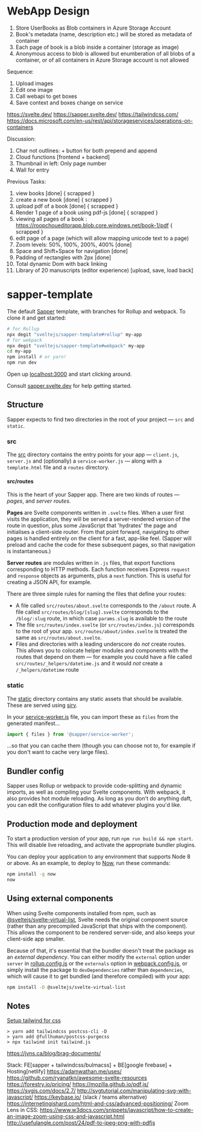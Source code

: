 # WebApp Design

1. Store UserBooks as Blob containers in Azure Storage Account
2. Book's metadata (name, description etc.) will be stored as metadata of container
3. Each page of book is a blob inside a container (storage as image)
4. Anonymous access to blob is allowed but enumberation of all blobs of a container, or of all containers in Azure Storage account is not allowed

Sequence:
1. Upload images
2. Edit one image
3. Call webapi to get boxes
4. Save context and boxes change on service

https://svelte.dev/
https://sapper.svelte.dev/
https://tailwindcss.com/
https://docs.microsoft.com/en-us/rest/api/storageservices/operations-on-containers

Discussion:
1. Char not outlines: + button for both prepend and append
2. Cloud functions [frontend + backend]
3. Thumbnail in left: Only page number
4. Wall for entry

Previous Tasks:
1. view books [done] { scrapped }
2. create a new book [done] { scrapped }
3. upload pdf of a book [done] { scrapped }
4. Render 1 page of a book using pdf-js [done] { scrapped }
5. viewing all pages of a book : https://roopchoueditorapp.blob.core.windows.net/book-1/pdf { scrapped }
6. edit page of a page (which will allow mapping unicode text to a page)
7. Zoom levels: 50%, 100%, 200%, 400% [done]
8. Space and Shift+Space for navigation [done]
9. Padding of rectangles with 2px [done]
10. Total dynamic Dom with back linking
11. Library of 20 manuscripts (editor experience) [upload, save, load back]

# sapper-template

The default [Sapper](https://github.com/sveltejs/sapper) template, with branches for Rollup and webpack. To clone it and get started:

```bash
# for Rollup
npx degit "sveltejs/sapper-template#rollup" my-app
# for webpack
npx degit "sveltejs/sapper-template#webpack" my-app
cd my-app
npm install # or yarn!
npm run dev
```

Open up [localhost:3000](http://localhost:3000) and start clicking around.

Consult [sapper.svelte.dev](https://sapper.svelte.dev) for help getting started.


## Structure

Sapper expects to find two directories in the root of your project —  `src` and `static`.


### src

The [src](src) directory contains the entry points for your app — `client.js`, `server.js` and (optionally) a `service-worker.js` — along with a `template.html` file and a `routes` directory.


#### src/routes

This is the heart of your Sapper app. There are two kinds of routes — *pages*, and *server routes*.

**Pages** are Svelte components written in `.svelte` files. When a user first visits the application, they will be served a server-rendered version of the route in question, plus some JavaScript that 'hydrates' the page and initialises a client-side router. From that point forward, navigating to other pages is handled entirely on the client for a fast, app-like feel. (Sapper will preload and cache the code for these subsequent pages, so that navigation is instantaneous.)

**Server routes** are modules written in `.js` files, that export functions corresponding to HTTP methods. Each function receives Express `request` and `response` objects as arguments, plus a `next` function. This is useful for creating a JSON API, for example.

There are three simple rules for naming the files that define your routes:

* A file called `src/routes/about.svelte` corresponds to the `/about` route. A file called `src/routes/blog/[slug].svelte` corresponds to the `/blog/:slug` route, in which case `params.slug` is available to the route
* The file `src/routes/index.svelte` (or `src/routes/index.js`) corresponds to the root of your app. `src/routes/about/index.svelte` is treated the same as `src/routes/about.svelte`.
* Files and directories with a leading underscore do *not* create routes. This allows you to colocate helper modules and components with the routes that depend on them — for example you could have a file called `src/routes/_helpers/datetime.js` and it would *not* create a `/_helpers/datetime` route


### static

The [static](static) directory contains any static assets that should be available. These are served using [sirv](https://github.com/lukeed/sirv).

In your [service-worker.js](src/service-worker.js) file, you can import these as `files` from the generated manifest...

```js
import { files } from '@sapper/service-worker';
```

...so that you can cache them (though you can choose not to, for example if you don't want to cache very large files).


## Bundler config

Sapper uses Rollup or webpack to provide code-splitting and dynamic imports, as well as compiling your Svelte components. With webpack, it also provides hot module reloading. As long as you don't do anything daft, you can edit the configuration files to add whatever plugins you'd like.


## Production mode and deployment

To start a production version of your app, run `npm run build && npm start`. This will disable live reloading, and activate the appropriate bundler plugins.

You can deploy your application to any environment that supports Node 8 or above. As an example, to deploy to [Now](https://zeit.co/now), run these commands:

```bash
npm install -g now
now
```


## Using external components

When using Svelte components installed from npm, such as [@sveltejs/svelte-virtual-list](https://github.com/sveltejs/svelte-virtual-list), Svelte needs the original component source (rather than any precompiled JavaScript that ships with the component). This allows the component to be rendered server-side, and also keeps your client-side app smaller.

Because of that, it's essential that the bundler doesn't treat the package as an *external dependency*. You can either modify the `external` option under `server` in [rollup.config.js](rollup.config.js) or the `externals` option in [webpack.config.js](webpack.config.js), or simply install the package to `devDependencies` rather than `dependencies`, which will cause it to get bundled (and therefore compiled) with your app:

```bash
npm install -D @sveltejs/svelte-virtual-list
```


## Notes

[Setup tailwind for css](https://github.com/tailwindcss/setup-examples/tree/master/examples/sapper)
```
> yarn add tailwindcss postcss-cli -D
> yarn add @fullhuman/postcss-purgecss
> npx tailwind init tailwind.js
```

https://jvns.ca/blog/brag-documents/

Stack: FE[sapper + tailwindcss/bulmacss] + BE[google firebase] + Hosting[netlify]
https://adamwathan.me/uses/
https://github.com/ryanatkn/awesome-svelte-resources
https://forestry.io/pricing/
https://mozilla.github.io/pdf.js/
https://svgjs.com/docs/2.7/
http://svgtutorial.com/manipulating-svg-with-javascript/
https://keybase.io/ (slack / teams alternative)
https://internetingishard.com/html-and-css/advanced-positioning/
Zoom Lens in CSS: https://www.w3docs.com/snippets/javascript/how-to-create-an-image-zoom-using-css-and-javascript.html
http://usefulangle.com/post/24/pdf-to-jpeg-png-with-pdfjs